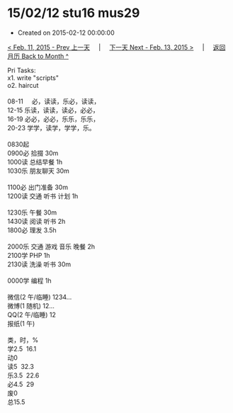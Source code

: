 # 15/02/12 stu16 mus29

- Created on 2015-02-12 00:00:00

[< Feb. 11, 2015 - Prev 上一天](/lifelogs/2015/02/d11.md) &nbsp; &nbsp; | &nbsp; &nbsp; [下一天 Next - Feb. 13, 2015 >](/lifelogs/2015/02/d13.md) &nbsp; &nbsp; |  &nbsp; &nbsp; [返回月历 Back to Month ^](/lifelogs/2015/02/index.md)
<br/><div>Pri Tasks:</div><div>x1. write "scripts"</div><div>o2. haircut</div><div><br/></div><div>08-11     必，读读，乐必，读读，<br/>12-15 乐读，读读，读必，必必，<br/>16-19 必必，必必，乐乐，乐乐，<br/>20-23 学学，读学，学学，乐。<div><br/></div>0830起<br/>0900必 拾掇 30m<br/>1000读 总结早餐 1h<br/>1030乐 朋友聊天 30m<div><br/></div>1100必 出门准备 30m<br/>1200读 交通 听书 计划 1h<div><br/></div>1230乐 午餐 30m<br/>1430读 阅读 听书 2h<br/>1800必 理发 3.5h<br/><br/></div><div>2000乐 交通 游戏 音乐 晚餐 2h</div><div>2100学 PHP 1h</div><div>2130读 洗澡 听书 30m<br/><div><br/></div>0000学 编程 1h<div><br/></div>微信(2 午/临睡) 1234…<br/>微博(1 随机) 12…<br/>QQ(2 午/临睡) 12<br/>报纸(1 午)<div><br/></div>类，时，%<br/>学2.5  16.1<br/>动0<br/>读5  32.3<br/>乐3.5  22.6<br/>必4.5  29<br/>废0<br/>总15.5
